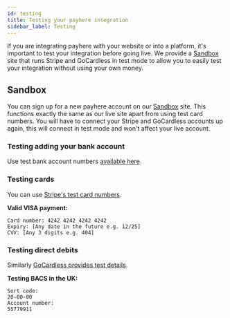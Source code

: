 ```yaml
---
id: testing
title: Testing your payhere integration
sidebar_label: Testing
---
```


If you are integrating payhere with your website or into a platform, it's important to test your integration before going live. We provide a [Sandbox](https://sandbox.payhere.co) site that runs Stripe and GoCardless in test mode to allow you to easily test your integration without using your own money.

## Sandbox

You can sign up for a new payhere account on our [Sandbox](https://sandbox.payhere.co) site. This functions exactly the same as our live site apart from using test card numbers. You will have to connect your Stripe and GoCardless accounts up again, this will connect in test mode and won't affect your live account.

### Testing adding your bank account

Use test bank account numbers [available here](https://stripe.com/docs/connect/testing).

### Testing cards

You can use [Stripe's test card numbers](https://stripe.com/docs/testing#cards).

**Valid VISA payment:**

```
Card number: 4242 4242 4242 4242
Expiry: [Any date in the future e.g. 12/25]
CVV: [Any 3 digits e.g. 404]
```

### Testing direct debits

Similarly [GoCardless provides test details](https://developer.gocardless.com/getting-started/developer-tools/test-bank-details/).

**Testing BACS in the UK:**

```
Sort code:
20-00-00
Account number:
55779911
```

